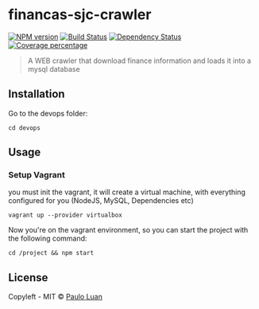 # financas-sjc-crawler 
[![NPM version][npm-image]][npm-url] 
[![Build Status][travis-image]][travis-url] 
[![Dependency Status][daviddm-image]][daviddm-url] 
[![Coverage percentage][coveralls-image]][coveralls-url]

> A WEB crawler that download finance information and loads it into a mysql database

## Installation

Go to the devops folder:

	cd devops

## Usage

### Setup Vagrant 

you must init the vagrant, it will create a virtual machine, with everything configured for you (NodeJS, MySQL, Dependencies etc)
	
	vagrant up --provider virtualbox

Now you're on the vagrant environment, so you can start the project with the following command: 

	cd /project && npm start

## License

Copyleft - MIT © [Paulo Luan](github.com/pauloluan)

[npm-image]: https://badge.fury.io/js/financas-sjc-crawler.svg
[npm-url]: https://npmjs.org/package/financas-sjc-crawler
[travis-image]: https://travis-ci.org/PauloLuan/financas-sjc-crawler.svg?branch=master
[travis-url]: https://travis-ci.org/PauloLuan/financas-sjc-crawler
[daviddm-image]: https://david-dm.org/PauloLuan/financas-sjc-crawler.svg?theme=shields.io
[daviddm-url]: https://david-dm.org/PauloLuan/financas-sjc-crawler
[coveralls-image]: https://coveralls.io/repos/PauloLuan/financas-sjc-crawler/badge.svg
[coveralls-url]: https://coveralls.io/r/PauloLuan/financas-sjc-crawler
